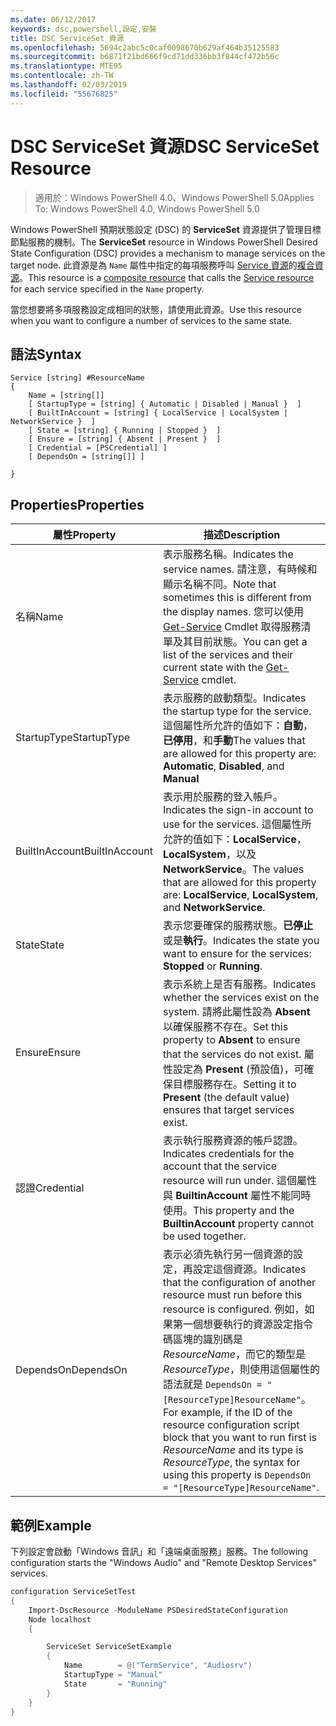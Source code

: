 ```yaml
---
ms.date: 06/12/2017
keywords: dsc,powershell,設定,安裝
title: DSC ServiceSet 資源
ms.openlocfilehash: 5694c2abc5c0caf0098670b629af464b35125583
ms.sourcegitcommit: b6871f21bd666f9cd71dd336bb3f844cf472b56c
ms.translationtype: MTE95
ms.contentlocale: zh-TW
ms.lasthandoff: 02/03/2019
ms.locfileid: "55676825"
---
```

# <a name="dsc-serviceset-resource"></a><span data-ttu-id="33317-103">DSC ServiceSet 資源</span><span class="sxs-lookup"><span data-stu-id="33317-103">DSC ServiceSet Resource</span></span>

> <span data-ttu-id="33317-104">適用於：Windows PowerShell 4.0、Windows PowerShell 5.0</span><span class="sxs-lookup"><span data-stu-id="33317-104">Applies To: Windows PowerShell 4.0, Windows PowerShell 5.0</span></span>

<span data-ttu-id="33317-105">Windows PowerShell 預期狀態設定 (DSC) 的 **ServiceSet** 資源提供了管理目標節點服務的機制。</span><span class="sxs-lookup"><span data-stu-id="33317-105">The **ServiceSet** resource in Windows PowerShell Desired State Configuration (DSC) provides a mechanism to manage services on the target node.</span></span> <span data-ttu-id="33317-106">此資源是為 `Name` 屬性中指定的每項服務呼叫 [Service 資源](serviceResource.md)的[複合資源](../../../resources/authoringResourceComposite.md)。</span><span class="sxs-lookup"><span data-stu-id="33317-106">This resource is a [composite resource](../../../resources/authoringResourceComposite.md) that calls the [Service resource](serviceResource.md) for each service specified in the `Name` property.</span></span>

<span data-ttu-id="33317-107">當您想要將多項服務設定成相同的狀態，請使用此資源。</span><span class="sxs-lookup"><span data-stu-id="33317-107">Use this resource when you want to configure a number of services to the same state.</span></span>

## <a name="syntax"></a><span data-ttu-id="33317-108">語法</span><span class="sxs-lookup"><span data-stu-id="33317-108">Syntax</span></span>

```
Service [string] #ResourceName
{
    Name = [string[]]
    [ StartupType = [string] { Automatic | Disabled | Manual }  ]
    [ BuiltInAccount = [string] { LocalService | LocalSystem | NetworkService }  ]
    [ State = [string] { Running | Stopped }  ]
    [ Ensure = [string] { Absent | Present }  ]
    [ Credential = [PSCredential] ]
    [ DependsOn = [string[]] ]

}
```

## <a name="properties"></a><span data-ttu-id="33317-109">Properties</span><span class="sxs-lookup"><span data-stu-id="33317-109">Properties</span></span>

|  <span data-ttu-id="33317-110">屬性</span><span class="sxs-lookup"><span data-stu-id="33317-110">Property</span></span>  |  <span data-ttu-id="33317-111">描述</span><span class="sxs-lookup"><span data-stu-id="33317-111">Description</span></span>   |
|---|---|
| <span data-ttu-id="33317-112">名稱</span><span class="sxs-lookup"><span data-stu-id="33317-112">Name</span></span>| <span data-ttu-id="33317-113">表示服務名稱。</span><span class="sxs-lookup"><span data-stu-id="33317-113">Indicates the service names.</span></span> <span data-ttu-id="33317-114">請注意，有時候和顯示名稱不同。</span><span class="sxs-lookup"><span data-stu-id="33317-114">Note that sometimes this is different from the display names.</span></span> <span data-ttu-id="33317-115">您可以使用 [Get-Service](https://technet.microsoft.com/library/hh849804.aspx) Cmdlet 取得服務清單及其目前狀態。</span><span class="sxs-lookup"><span data-stu-id="33317-115">You can get a list of the services and their current state with the [Get-Service](https://technet.microsoft.com/library/hh849804.aspx) cmdlet.</span></span>|
| <span data-ttu-id="33317-116">StartupType</span><span class="sxs-lookup"><span data-stu-id="33317-116">StartupType</span></span>| <span data-ttu-id="33317-117">表示服務的啟動類型。</span><span class="sxs-lookup"><span data-stu-id="33317-117">Indicates the startup type for the service.</span></span> <span data-ttu-id="33317-118">這個屬性所允許的值如下：**自動**，**已停用**，和**手動**</span><span class="sxs-lookup"><span data-stu-id="33317-118">The values that are allowed for this property are: **Automatic**, **Disabled**, and **Manual**</span></span>|
| <span data-ttu-id="33317-119">BuiltInAccount</span><span class="sxs-lookup"><span data-stu-id="33317-119">BuiltInAccount</span></span>| <span data-ttu-id="33317-120">表示用於服務的登入帳戶。</span><span class="sxs-lookup"><span data-stu-id="33317-120">Indicates the sign-in account to use for the services.</span></span> <span data-ttu-id="33317-121">這個屬性所允許的值如下：**LocalService**， **LocalSystem**，以及**NetworkService**。</span><span class="sxs-lookup"><span data-stu-id="33317-121">The values that are allowed for this property are: **LocalService**, **LocalSystem**, and **NetworkService**.</span></span>|
| <span data-ttu-id="33317-122">State</span><span class="sxs-lookup"><span data-stu-id="33317-122">State</span></span>| <span data-ttu-id="33317-123">表示您要確保的服務狀態。**已停止**或是**執行**。</span><span class="sxs-lookup"><span data-stu-id="33317-123">Indicates the state you want to ensure for the services: **Stopped** or **Running**.</span></span>|
| <span data-ttu-id="33317-124">Ensure</span><span class="sxs-lookup"><span data-stu-id="33317-124">Ensure</span></span>| <span data-ttu-id="33317-125">表示系統上是否有服務。</span><span class="sxs-lookup"><span data-stu-id="33317-125">Indicates whether the services exist on the system.</span></span> <span data-ttu-id="33317-126">請將此屬性設為 **Absent** 以確保服務不存在。</span><span class="sxs-lookup"><span data-stu-id="33317-126">Set this property to **Absent** to ensure that the services do not exist.</span></span> <span data-ttu-id="33317-127">屬性設定為 **Present** (預設值)，可確保目標服務存在。</span><span class="sxs-lookup"><span data-stu-id="33317-127">Setting it to **Present** (the default value) ensures that target services exist.</span></span>|
| <span data-ttu-id="33317-128">認證</span><span class="sxs-lookup"><span data-stu-id="33317-128">Credential</span></span>| <span data-ttu-id="33317-129">表示執行服務資源的帳戶認證。</span><span class="sxs-lookup"><span data-stu-id="33317-129">Indicates credentials for the account that the service resource will run under.</span></span> <span data-ttu-id="33317-130">這個屬性與 **BuiltinAccount** 屬性不能同時使用。</span><span class="sxs-lookup"><span data-stu-id="33317-130">This property and the **BuiltinAccount** property cannot be used together.</span></span>|
| <span data-ttu-id="33317-131">DependsOn</span><span class="sxs-lookup"><span data-stu-id="33317-131">DependsOn</span></span>| <span data-ttu-id="33317-132">表示必須先執行另一個資源的設定，再設定這個資源。</span><span class="sxs-lookup"><span data-stu-id="33317-132">Indicates that the configuration of another resource must run before this resource is configured.</span></span> <span data-ttu-id="33317-133">例如，如果第一個想要執行的資源設定指令碼區塊的識別碼是 *ResourceName*，而它的類型是 *ResourceType*，則使用這個屬性的語法就是 `DependsOn = "[ResourceType]ResourceName"`。</span><span class="sxs-lookup"><span data-stu-id="33317-133">For example, if the ID of the resource configuration script block that you want to run first is *ResourceName* and its type is *ResourceType*, the syntax for using this property is `DependsOn = "[ResourceType]ResourceName"`.</span></span>|



## <a name="example"></a><span data-ttu-id="33317-134">範例</span><span class="sxs-lookup"><span data-stu-id="33317-134">Example</span></span>

<span data-ttu-id="33317-135">下列設定會啟動「Windows 音訊」和「遠端桌面服務」服務。</span><span class="sxs-lookup"><span data-stu-id="33317-135">The following configuration starts the "Windows Audio" and "Remote Desktop Services" services.</span></span>

```powershell
configuration ServiceSetTest
{
    Import-DscResource -ModuleName PSDesiredStateConfiguration
    Node localhost
    {

        ServiceSet ServiceSetExample
        {
            Name        = @("TermService", "Audiosrv")
            StartupType = "Manual"
            State       = "Running"
        }
    }
}
```
